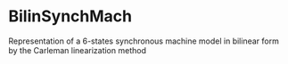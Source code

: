 # BilinSynchMach
Representation of a 6-states synchronous machine model in bilinear form by the Carleman linearization method
